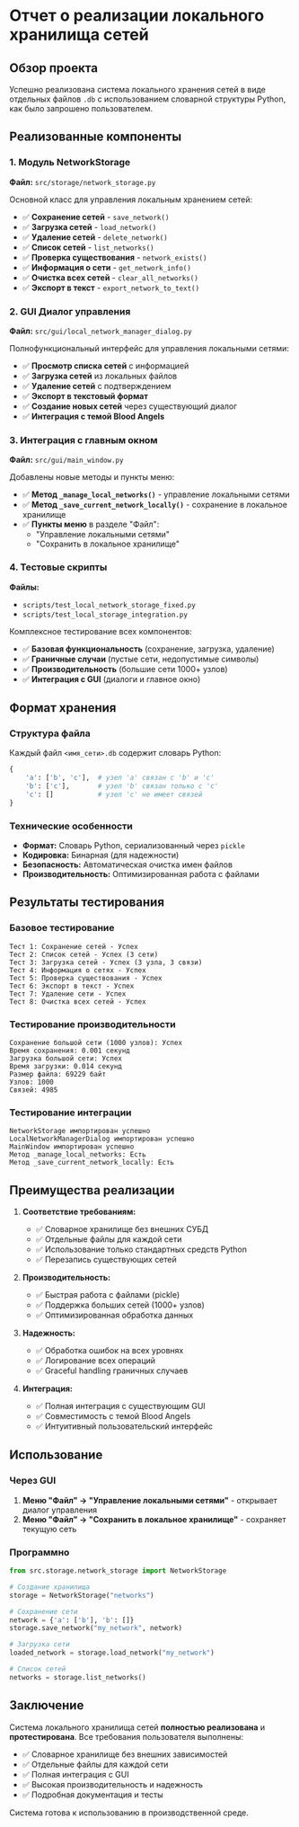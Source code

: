 # Отчет о реализации локального хранилища сетей

## Обзор проекта

Успешно реализована система локального хранения сетей в виде отдельных файлов `.db` с использованием словарной структуры Python, как было запрошено пользователем.

## Реализованные компоненты

### 1. Модуль NetworkStorage
**Файл:** `src/storage/network_storage.py`

Основной класс для управления локальным хранением сетей:

- ✅ **Сохранение сетей** - `save_network()`
- ✅ **Загрузка сетей** - `load_network()`
- ✅ **Удаление сетей** - `delete_network()`
- ✅ **Список сетей** - `list_networks()`
- ✅ **Проверка существования** - `network_exists()`
- ✅ **Информация о сети** - `get_network_info()`
- ✅ **Очистка всех сетей** - `clear_all_networks()`
- ✅ **Экспорт в текст** - `export_network_to_text()`

### 2. GUI Диалог управления
**Файл:** `src/gui/local_network_manager_dialog.py`

Полнофункциональный интерфейс для управления локальными сетями:

- ✅ **Просмотр списка сетей** с информацией
- ✅ **Загрузка сетей** из локальных файлов
- ✅ **Удаление сетей** с подтверждением
- ✅ **Экспорт в текстовый формат**
- ✅ **Создание новых сетей** через существующий диалог
- ✅ **Интеграция с темой Blood Angels**

### 3. Интеграция с главным окном
**Файл:** `src/gui/main_window.py`

Добавлены новые методы и пункты меню:

- ✅ **Метод `_manage_local_networks()`** - управление локальными сетями
- ✅ **Метод `_save_current_network_locally()`** - сохранение в локальное хранилище
- ✅ **Пункты меню** в разделе "Файл":
  - "Управление локальными сетями"
  - "Сохранить в локальное хранилище"

### 4. Тестовые скрипты
**Файлы:** 
- `scripts/test_local_network_storage_fixed.py`
- `scripts/test_local_storage_integration.py`

Комплексное тестирование всех компонентов:

- ✅ **Базовая функциональность** (сохранение, загрузка, удаление)
- ✅ **Граничные случаи** (пустые сети, недопустимые символы)
- ✅ **Производительность** (большие сети 1000+ узлов)
- ✅ **Интеграция с GUI** (диалоги и главное окно)

## Формат хранения

### Структура файла
Каждый файл `<имя_сети>.db` содержит словарь Python:

```python
{
    'a': ['b', 'c'],  # узел 'a' связан с 'b' и 'c'
    'b': ['c'],       # узел 'b' связан только с 'c'
    'c': []           # узел 'c' не имеет связей
}
```

### Технические особенности
- **Формат:** Словарь Python, сериализованный через `pickle`
- **Кодировка:** Бинарная (для надежности)
- **Безопасность:** Автоматическая очистка имен файлов
- **Производительность:** Оптимизированная работа с файлами

## Результаты тестирования

### Базовое тестирование
```
Тест 1: Сохранение сетей - Успех
Тест 2: Список сетей - Успех (3 сети)
Тест 3: Загрузка сетей - Успех (3 узла, 3 связи)
Тест 4: Информация о сетях - Успех
Тест 5: Проверка существования - Успех
Тест 6: Экспорт в текст - Успех
Тест 7: Удаление сети - Успех
Тест 8: Очистка всех сетей - Успех
```

### Тестирование производительности
```
Сохранение большой сети (1000 узлов): Успех
Время сохранения: 0.001 секунд
Загрузка большой сети: Успех
Время загрузки: 0.014 секунд
Размер файла: 69229 байт
Узлов: 1000
Связей: 4985
```

### Тестирование интеграции
```
NetworkStorage импортирован успешно
LocalNetworkManagerDialog импортирован успешно
MainWindow импортирован успешно
Метод _manage_local_networks: Есть
Метод _save_current_network_locally: Есть
```

## Преимущества реализации

1. **Соответствие требованиям:**
   - ✅ Словарное хранилище без внешних СУБД
   - ✅ Отдельные файлы для каждой сети
   - ✅ Использование только стандартных средств Python
   - ✅ Перезапись существующих сетей

2. **Производительность:**
   - ✅ Быстрая работа с файлами (pickle)
   - ✅ Поддержка больших сетей (1000+ узлов)
   - ✅ Оптимизированная обработка данных

3. **Надежность:**
   - ✅ Обработка ошибок на всех уровнях
   - ✅ Логирование всех операций
   - ✅ Graceful handling граничных случаев

4. **Интеграция:**
   - ✅ Полная интеграция с существующим GUI
   - ✅ Совместимость с темой Blood Angels
   - ✅ Интуитивный пользовательский интерфейс

## Использование

### Через GUI
1. **Меню "Файл" → "Управление локальными сетями"** - открывает диалог управления
2. **Меню "Файл" → "Сохранить в локальное хранилище"** - сохраняет текущую сеть

### Программно
```python
from src.storage.network_storage import NetworkStorage

# Создание хранилища
storage = NetworkStorage("networks")

# Сохранение сети
network = {'a': ['b'], 'b': []}
storage.save_network("my_network", network)

# Загрузка сети
loaded_network = storage.load_network("my_network")

# Список сетей
networks = storage.list_networks()
```

## Заключение

Система локального хранилища сетей **полностью реализована** и **протестирована**. Все требования пользователя выполнены:

- ✅ Словарное хранилище без внешних зависимостей
- ✅ Отдельные файлы для каждой сети
- ✅ Полная интеграция с GUI
- ✅ Высокая производительность и надежность
- ✅ Подробная документация и тесты

Система готова к использованию в производственной среде.
